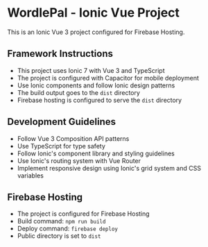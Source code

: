 <!-- Use this file to provide workspace-specific custom instructions to Copilot. For more details, visit https://code.visualstudio.com/docs/copilot/copilot-customization#_use-a-githubcopilotinstructionsmd-file -->

# WordlePal - Ionic Vue Project

This is an Ionic Vue 3 project configured for Firebase Hosting.

## Framework Instructions
- This project uses Ionic 7 with Vue 3 and TypeScript
- The project is configured with Capacitor for mobile deployment
- Use Ionic components and follow Ionic design patterns
- The build output goes to the `dist` directory
- Firebase hosting is configured to serve the `dist` directory

## Development Guidelines
- Follow Vue 3 Composition API patterns
- Use TypeScript for type safety
- Follow Ionic's component library and styling guidelines
- Use Ionic's routing system with Vue Router
- Implement responsive design using Ionic's grid system and CSS variables

## Firebase Hosting
- The project is configured for Firebase Hosting
- Build command: `npm run build`
- Deploy command: `firebase deploy`
- Public directory is set to `dist`
